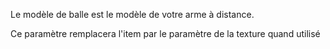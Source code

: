Le modèle de balle est le modèle de votre arme à distance.

Ce paramètre remplacera l'item par le paramètre de la texture quand utilisé
